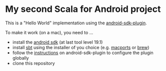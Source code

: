 # My second Scala for Android project

This is a "Hello World" implementation using the [android-sdk-plugin](https://github.com/pfn/android-sdk-plugin).

To make it work (on a mac), you need to ...

* install the [android sdk](http://developer.android.com/sdk/installing/index.html?pkg=tools) (at last tool level 19.1)
* install [sbt](http://www.scala-sbt.org) using the installer of you choice (e.g. [macports](https://www.macports.org) or [brew](http://brew.sh))
* follow the [instructions](https://github.com/pfn/android-sdk-plugin#usage) on android-sdk-plugin to configure the plugin globally
* clone this repository
